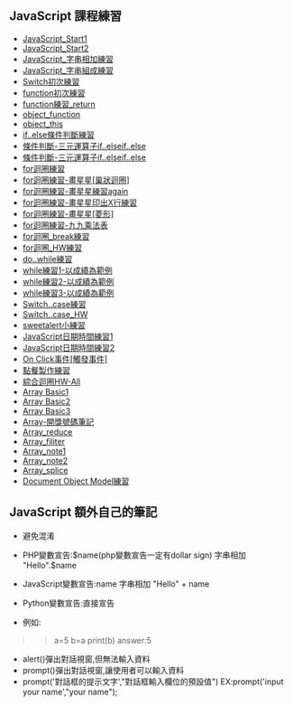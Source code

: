 ## JavaScript 課程練習
<ul>
    <li><a href="js_s2022051206.html">JavaScript_Start1</a></li>
    <li><a href="jsme_0518__star.html">JavaScript_Start2</a></li>
    <li><a href="js_s20220512008.html">JavaScript_字串相加練習</a></li>
    <li><a href="js_practice01.html">JavaScript_字串組成練習</a></li>
    <li><a href="js_save0518_switch.html">Switch初次練習</a></li>
    <li><a href="js_function.html">function初次練習</a></li>
    <li><a href="js_function01_0606.html">function練習_return</a></li>
    <li><a href="js_object_function_0615.html">object_function</a></li>
    <li><a href="js_061601.html">object_this</a></li>
    <li><a href="js_0526practice02.html">if..else條件判斷練習</a></li>
    <li><a href="js_0526practice03.html">條件判斷-三元運算子if..elseif..else</a></li>
    <li><a href="js_0526practice04.html">條件判斷-三元運算子if..elseif..else</a></li>
    <li><a href="js_0601_for_i_up.html">for迴圈練習</a></li>
    <li><a href="js_0601_for_i_up02.html">for迴圈練習-畫星星[巢狀迴圈]</a></li>
    <li><a href="js_0601practice05_for_loop.html">for迴圈練習-畫星星練習again</a></li>
    <li><a href="js_0601practice04_for.html">for迴圈練習-畫星星印出X行練習</a></li>
    <li><a href="js_0601_for_practice01.html">for迴圈練習-畫星星[菱形]</a></li>
    <li><a href="js_0602_practice_99.html">for迴圈練習-九九乘法表</a></li>
    <li><a href="js_0602_practice_break.html">for迴圈_break練習</a></li>
    <li><a href="js_0602_practice_hw.html">for迴圈_HW練習</a></li>
    <li><a href="js_0608_practice07_dowhile.html">do..while練習</a></li>
    <li><a href="js_0608_practice01_while.html">while練習1-以成績為範例</a></li>
    <li><a href="js_0608_practice02-03_while.html">while練習2-以成績為範例</a></li>
    <li><a href="js_0608_practice04_while.html">while練習3-以成績為範例</a></li>
    <li><a href="js_0601practice01.html">Switch..case練習</a></li>
    <li><a href="js_0601practice02.html">Switch..case_HW</a></li>
    <li><a href="js_sweetalert.html">sweetalert小練習</a></li>
    <li><a href="js_0526practice.html">JavaScript日期時間練習1</a></li>
    <li><a href="js_practice02.html">JavaScript日期時間練習2</a></li>
    <li><a href="js0519.html">On Click事件[觸發事件]</a></li>
    <li><a href="js0519-4.html">點餐製作練習</a></li>
    <li><a href="js_0609_practice01_hw.html">綜合迴圈HW-All</a></li>
    <li><a href="js_0608_practice01_array.html">Array Basic1</a></li>
    <li><a href="js0609_array_introduce.html">Array Basic2</a></li>
    <li><a href="js0609_array02.html">Array Basic3</a></li>
    <li><a href="js_0608_practice05_arra_random01_.html">Array-開獎號碼筆記</a></li>
    <li><a href="js_0609_reduce_practice.html">Array_reduce</a></li>
    <li><a href="js0609_array03_filiter.html">Array_filiter</a></li>
    <li><a href="js0609_index_array.html">Array_note1</a></li>
    <li><a href="array_note.html">Array_note2</a></li>
    <li><a href="js0609_push_pop_array.html">Array_splice</a></li>
    <li><a href="js_061602_DOM.html">Document Object Model練習</a></li>

</ul>

## JavaScript 額外自己的筆記
* 避免混淆

* PHP變數宣告:$name(php變數宣告一定有dollar sign)
    字串相加 "Hello".$name
* JavaScript變數宣告:name
    字串相加 "Hello" + name
* Python變數宣告:直接宣告
* 例如:
>>a=5
>>b=a
>>print(b)
>>answer:5
* alert()彈出對話視窗,但無法輸入資料
* prompt()彈出對話視窗,讓使用者可以輸入資料 
* prompt('對話框的提示文字',"對話框輸入欄位的預設值")
    EX:prompt('input your name',"your name");
